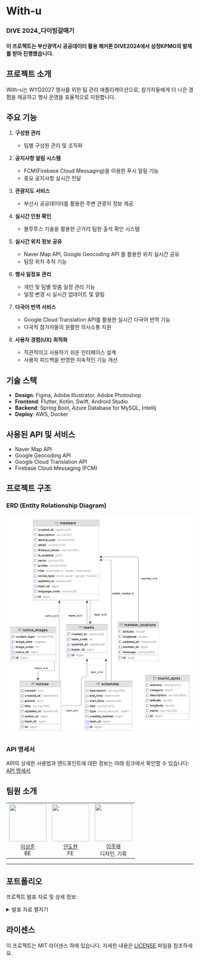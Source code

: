 # With-u
### DIVE 2024_다이빙갈매기
#### 이 프로젝트는 부산광역시 공공데이터 활용 해커톤 DIVE2024에서 삼정KPMG의 발제를 받아 진행했습니다.

## 프로젝트 소개
With-u는 WYD2027 행사를 위한 팀 관리 애플리케이션으로, 참가자들에게 더 나은 경험을 제공하고 행사 운영을 효율적으로 지원합니다.

## 주요 기능

1. **구성원 관리**
    - 팀별 구성원 관리 및 조직화

2. **공지사항 알림 시스템**
     - FCM(Firebase Cloud Messaging)을 이용한 푸시 알림 기능
     - 중요 공지사항 실시간 전달

3. **관광지도 서비스**
     - 부산시 공공데이터를 활용한 주변 관광지 정보 제공

4. **실시간 인원 확인**
     - 블루투스 기술을 활용한 근거리 팀원 출석 확인 시스템

5. **실시간 위치 정보 공유**
    - Naver Map API, Google Geocoding API 를 활용한 위치 실시간 공유
    - 팀장 위치 추적 기능

6. **행사 일정표 관리**
    - 개인 및 팀별 맞춤 일정 관리 기능
    - 일정 변경 시 실시간 업데이트 및 알림

7. **다국어 번역 서비스**
    - Google Cloud Translation API를 활용한 실시간 다국어 번역 기능
    - 다국적 참가자들의 원활한 의사소통 지원

8. **사용자 경험(UX) 최적화**
    - 직관적이고 사용하기 쉬운 인터페이스 설계
    - 사용자 피드백을 반영한 지속적인 기능 개선

## 기술 스택
- **Design**: Figma, Adobe Illustrator, Adobe Photoshop
- **Frontend**: Flutter, Kotlin, Swift, Android Studio
- **Backend**: Spring Boot, Azure Database for MySQL, Intellij
- **Deploy**: AWS, Docker

## 사용된 API 및 서비스
- Naver Map API
- Google Geocoding API
- Google Cloud Translation API
- Firebase Cloud Messaging (FCM)

## 프로젝트 구조

### ERD (Entity Relationship Diagram)
![ERD](./assets/erd.png)

### API 명세서
API의 상세한 사용법과 엔드포인트에 대한 정보는 아래 링크에서 확인할 수 있습니다:
[API 명세서](https://documenter.getpostman.com/view/34763300/2sAXqzWdvG#intro)

## 팀원 소개

<div align="center">
  <table>
    <tr>
      <td align="center" width="33%">
        <img src="https://avatars.githubusercontent.com/u/55781137?v=4" width="100" height="100"><br>
        <a href="https://github.com/J-1ac">이상준</a><br>
        BE
      </td>
      <td align="center" width="33%">
        <img src="https://avatars.githubusercontent.com/u/31505627?v=4" width="100" height="100"><br>
        <a href="https://github.com/JackAhn">안도현</a><br>
        FE
      </td>
      <td align="center" width="33%">
        <img src="https://avatars.githubusercontent.com/u/182388479?v=4" width="100" height="100"><br>
        <a href="https://github.com/LeeJuAe124">이주애</a><br>
        디자인, 기획
      </td>
    </tr>
  </table>
</div>

---

## 포트폴리오

프로젝트 발표 자료 및 상세 정보:

<details>
<summary>발표 자료 펼치기</summary>

![발표 자료 1](./assets/presentation_page1.png)
![발표 자료 2](./assets/presentation_page2.png)
![발표 자료 3](./assets/presentation_page3.png)
![발표 자료 4](./assets/presentation_page4.png)
![발표 자료 5](./assets/presentation_page5.png)
![발표 자료 6](./assets/presentation_page6.png)
![발표 자료 7](./assets/presentation_page7.png)
![발표 자료 8](./assets/presentation_page8.png)
![발표 자료 9](./assets/presentation_page9.png)
![발표 자료 10](./assets/presentation_page10.png)
![발표 자료 11](./assets/presentation_page11.png)
![발표 자료 12](./assets/presentation_page12.png)
![발표 자료 13](./assets/presentation_page13.png)
![발표 자료 14](./assets/presentation_page14.png)
</details>

## 라이센스
이 프로젝트는 MIT 라이센스 하에 있습니다. 자세한 내용은 [LICENSE](LICENSE) 파일을 참조하세요.